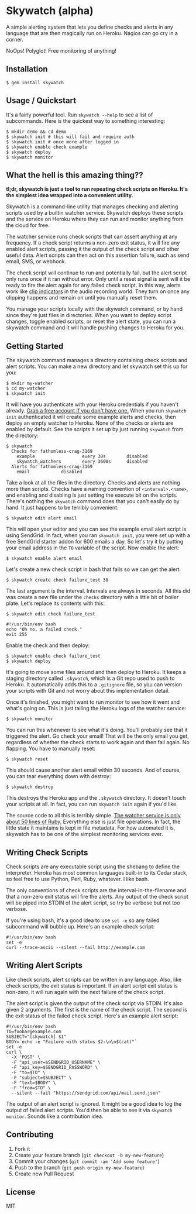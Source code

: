 # Skywatch (alpha)

A simple alerting system that lets you define checks and alerts in any
language that are then magically run on Heroku. Nagios can go cry in a
corner.

NoOps! Polyglot! Free monitoring of anything!

## Installation

    $ gem install skywatch

## Usage / Quickstart

It's a fairly powerful tool. Run `skywatch --help` to see a list of
subcommands. Here is the quickest way to something interesting:

    $ mkdir demo && cd demo
    $ skywatch init # this will fail and require auth
    $ skywatch init # once more after logged in
    $ skywatch enable check example
    $ skywatch deploy
    $ skywatch monitor

## What the hell is this amazing thing??

**tl;dr, skywatch is just a tool to run repeating check scripts on
Heroku. It's the simplest idea wrapped into a convenient utility.**

Skywatch is a command-line utility that manages checking and alerting
scripts used by a builtin watcher service. Skywatch deploys these
scripts and the service on Heroku where they can run and monitor
anything from the cloud for free.

The watcher service runs check scripts that can assert
anything at any frequency. If a check script returns a non-zero exit status, 
it will fire any enabled alert scripts, passing it the output of the
check script and other useful data. Alert scripts can then act on this
assertion failure, such as send email, SMS, or webhook.

The check script will continue to run and potentially fail, but the
alert script only runs once if it ran without error. Only until a reset signal
is sent will it be ready to fire the alert again for any failed check
script. In this way, alerts work like [clip
indicators](http://help.adobe.com/en_US/audition/cs/using/WS58a04a822e3e5010548241038980c2c5-7f93.html)
in the audio recording world. They turn on once any clipping happens and
remain on until you manually reset them.

You manage your scripts locally with the skywatch command, or by hand
since they're just files in directories. When you want to deploy script
changes, toggle enabled scripts, or reset the alert state, you can run a
skywatch command and it will handle pushing changes to Heroku for you.

## Getting Started

The skywatch command manages a directory containing check scripts and
alert scripts. You can make a new directory and let skywatch set this up
for you:

    $ mkdir my-watcher
    $ cd my-watcher
    $ skywatch init

It will have you authenticate with your Heroku credentials if you
haven't already. [Grab a free account if you don't have
one.](https://api.heroku.com/signup) When you run `skywatch init`
authenticated it will create some example alerts and checks, then deploy
an empty watcher to Heroku. None of the checks or alerts are enabled by
default. See the scripts it set up by just running `skywatch` from the
directory:

    $ skywatch
      Checks for fathomless-crag-3169
        example                  every 30s        disabled
        skywatch_watchers        every 3600s      disabled
      Alerts for fathomless-crag-3169
        email            disabled

Take a look at all the files in the directory. Checks and alerts are nothing
more than scripts. Checks have a naming convention of `<interval>.<name>`,
and enabling and disabling is just setting the execute bit on the
scripts. There's nothing the `skywatch` command does that you can't
easily do by hand. It just happens to be terribly convenient.

    $ skywatch edit alert email

This will open your editor and you can see the example email alert
script is using SendGrid. In fact, when you ran `skywatch init`, you
were set up with a free SendGrid starter addon for 600 emails a day. So
let's try it by putting your email address in the `TO` variable of the
script. Now enable the alert:

    $ skywatch enable alert email

Let's create a new check script in bash that fails so we can get the
alert.

    $ skywatch create check failure_test 30

The last argument is the interval. Intervals are always in seconds. All
this did was create a new file under the `checks` directory with a
little bit of boiler plate. Let's replace its contents with this:

    $ skywatch edit check failure_test

    #!/usr/bin/env bash
    echo "Oh no, a failed check."
    exit 255

Enable the check and then deploy:

    $ skywatch enable check failure_test
    $ skywatch deploy

It's going to move some files around and then deploy to Heroku. It keeps
a staging directory called `.skywatch`, which is a Git repo used to push
to Heroku. It automatically adds this to a `.gitignore` file, so you can
version your scripts with Git and not worry about this implementation
detail.

Once it's finished, you might want to run monitor to see how it went and
what's going on. This is just tailing the Heroku logs of the watcher
service:

    $ skywatch monitor

You can run this whenever to see what it's doing. You'll probably see
that it triggered the alert. Go check your email! That will be the only
email you get, regardless of whether the check starts to work again and
then fail again. No flapping. You have to manually reset:

    $ skywatch reset

This should cause another alert email within 30 seconds. And of course,
you can tear everything down with destroy:
  
    $ skywatch destroy

This destroys the Heroku app and the `.skywatch` directory. It doesn't
touch your scripts at all. In fact, you can run `skywatch init` again if
you'd like. 

The source code to all this is terribly simple. [The watcher service is
only about 50 lines of Ruby.](https://github.com/progrium/skywatch/blob/master/lib/skywatch/watcher/watcher.rb) Everything else is just file operations.
In fact, the little state it maintains is kept in file metadata. For how
automated it is, skywatch has to be one of the simplest monitoring services
ever.

## Writing Check Scripts

Check scripts are any executable script using the shebang to define the
interpreter. Heroku has most common languages built-in to its Cedar
stack, so feel free to use Python, Perl, Ruby, whatever. I like bash.

The only conventions of check scripts are the interval-in-the-filename and that a non-zero exit status will fire the alerts. Any output of the check script will be piped into STDIN of the alert script, so try be verbose but not too
verbose.

If you're using bash, it's a good idea to use `set -e` so any failed
subcommand will bubble up. Here's an example check script:

    #!/usr/bin/env bash
    set -e
    curl --trace-ascii --silent --fail http://example.com

## Writing Alert Scripts

Like check scripts, alert scripts can be written in any language. Also,
like check scripts, the exit status is important. If an alert script
exit status is non-zero, it will run again with the next failure of the check
script. 

The alert script is given the output of the check script via STDIN. It's
also given 2 arguments. The first is the name of the check script. The
second is the exit status of the failed check script. Here's an example
alert script:

    #!/usr/bin/env bash
    TO=foobar@example.com
    SUBJECT="[skywatch] $1"
    BODY=`echo -e "Failure with status $2:\n\n$(cat)"`
    set -e
    curl \
      -X 'POST' \
      -F "api_user=$SENDGRID_USERNAME" \
      -F "api_key=$SENDGRID_PASSWORD" \
      -F "to=$TO" \
      -F "subject=$SUBJECT" \
      -F "text=$BODY" \
      -F "from=$TO" \
      --silent --fail "https://sendgrid.com/api/mail.send.json"

The output of an alert script is ignored. It might be a good idea to log
the output of failed alert scripts. You'd then be able to see it via
`skywatch monitor`. Sounds like a contribution idea.

## Contributing

1. Fork it
2. Create your feature branch (`git checkout -b my-new-feature`)
3. Commit your changes (`git commit -am 'Add some feature'`)
4. Push to the branch (`git push origin my-new-feature`)
5. Create new Pull Request

## License

MIT

